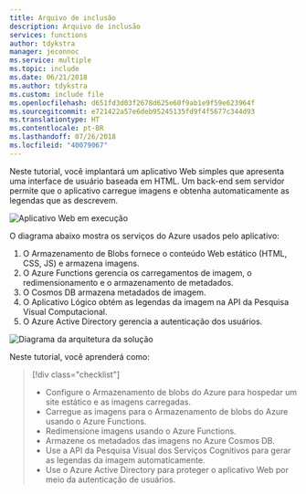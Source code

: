 ```yaml
---
title: Arquivo de inclusão
description: Arquivo de inclusão
services: functions
author: tdykstra
manager: jeconnoc
ms.service: multiple
ms.topic: include
ms.date: 06/21/2018
ms.author: tdykstra
ms.custom: include file
ms.openlocfilehash: d651fd3d03f2678d625e60f9ab1e9f59e623964f
ms.sourcegitcommit: e721422a57e6deb95245135fd9f4f5677c344d93
ms.translationtype: HT
ms.contentlocale: pt-BR
ms.lasthandoff: 07/26/2018
ms.locfileid: "40079067"
---
```

Neste tutorial, você implantará um aplicativo Web simples que apresenta uma interface de usuário baseada em HTML. Um back-end sem servidor permite que o aplicativo carregue imagens e obtenha automaticamente as legendas que as descrevem.

![Aplicativo Web em execução](media/functions-first-serverless-web-app/0-app-screenshot-finished.png)

O diagrama abaixo mostra os serviços do Azure usados pelo aplicativo:

1. O Armazenamento de Blobs fornece o conteúdo Web estático (HTML, CSS, JS) e armazena imagens.
2. O Azure Functions gerencia os carregamentos de imagem, o redimensionamento e o armazenamento de metadados.
3. O Cosmos DB armazena metadados de imagem.
4. O Aplicativo Lógico obtém as legendas da imagem na API da Pesquisa Visual Computacional.
5. O Azure Active Directory gerencia a autenticação dos usuários.

![Diagrama da arquitetura da solução](media/functions-first-serverless-web-app/0-architecture.jpg)

Neste tutorial, você aprenderá como:
> [!div class="checklist"]
> * Configure o Armazenamento de blobs do Azure para hospedar um site estático e as imagens carregadas.
> * Carregue as imagens para o Armazenamento de blobs do Azure usando o Azure Functions.
> * Redimensione imagens usando o Azure Functions.
> * Armazene os metadados das imagens no Azure Cosmos DB.
> * Use a API da Pesquisa Visual dos Serviços Cognitivos para gerar as legendas da imagem automaticamente.
> * Use o Azure Active Directory para proteger o aplicativo Web por meio da autenticação de usuários.